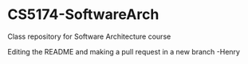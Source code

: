 # CS5174-SoftwareArch
Class repository for Software Architecture course

Editing the README and making a pull request in a new branch -Henry
